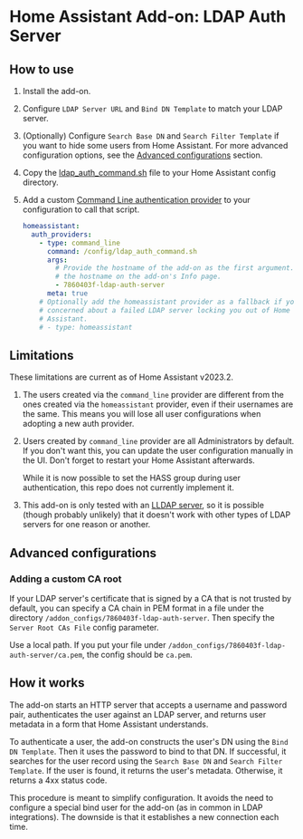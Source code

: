 # Home Assistant Add-on: LDAP Auth Server

## How to use

1. Install the add-on.
2. Configure `LDAP Server URL` and `Bind DN Template` to match your LDAP
    server.
3. (Optionally) Configure `Search Base DN` and `Search Filter Template` if you
    want to hide some users from Home Assistant. For more advanced configuration
    options, see the [Advanced configurations](#advanced-configurations)
    section.
4. Copy the
    [ldap_auth_command.sh](https://github.com/vqvu/home-assistant-addons/ldap-auth-server/ldap_auth_command.sh)
    file to your Home Assistant config directory.
5. Add a custom [Command Line authentication
    provider](https://www.home-assistant.io/docs/authentication/providers/#command-line)
    to your configuration to call that script.

    ```yaml
    homeassistant:
      auth_providers:
        - type: command_line
          command: /config/ldap_auth_command.sh
          args:
            # Provide the hostname of the add-on as the first argument. You can
            # the hostname on the add-on's Info page.
            - 7860403f-ldap-auth-server
          meta: true
        # Optionally add the homeassistant provider as a fallback if you're
        # concerned about a failed LDAP server locking you out of Home
        # Assistant.
        # - type: homeassistant
    ```

## Limitations

These limitations are current as of Home Assistant v2023.2.

1. The users created via the `command_line` provider are different from the
    ones created via the `homeassistant` provider, even if their usernames are
    the same. This means you will lose all user configurations when adopting a
    new auth provider.
2. Users created by `command_line` provider are all Administrators by default.
    If you don't want this, you can update the user configuration manually in
    the UI. Don't forget to restart your Home Assistant afterwards.

    While it is now possible to set the HASS group during user authentication,
    this repo does not currently implement it.
3. This add-on is only tested with an [LLDAP
    server](https://github.com/nitnelave/lldap), so it is possible (though
    probably unlikely) that it doesn't work with other types of LDAP servers for
    one reason or another.

## Advanced configurations

### Adding a custom CA root

If your LDAP server's certificate that is signed by a CA that is not trusted by
default, you can specify a CA chain in PEM format in a file under the directory
`/addon_configs/7860403f-ldap-auth-server`. Then specify the
`Server Root CAs File` config parameter.

Use a local path. If you put your file under
`/addon_configs/7860403f-ldap-auth-server/ca.pem`, the config should be
`ca.pem`.

## How it works

The add-on starts an HTTP server that accepts a username and password pair,
authenticates the user against an LDAP server, and returns user metadata in a
form that Home Assistant understands.

To authenticate a user, the add-on constructs the user's DN using the `Bind DN
Template`. Then it uses the password to bind to that DN. If successful, it
searches for the user record using the `Search Base DN` and `Search Filter
Template`. If the user is found, it returns the user's metadata. Otherwise, it
returns a 4xx status code.

This procedure is meant to simplify configuration. It avoids the need to
configure a special bind user for the add-on (as in common in LDAP
integrations). The downside is that it establishes a new connection each time.
